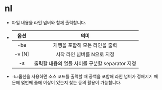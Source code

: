 # nl

- 파일 내용을 라인 넘버와 함께 출력합니다.

- |옵션|의미|
  |:-:|:-:|
  |-ba|개행을 포함해 모든 라인을 출력|
  |-v [N]|시작 라인 넘버를 N으로 지정|
  |-s|출력할 내용의 열들 사이를 구분할 separator 지정|

- `-ba`옵션을 사용하면 소스 코드를 출력할 때 공백을 포함해 라인 넘버가 정해지기 때문에 몇번째 줄에 이상이 있는지 찾는 등의 활용이 가능합니다.